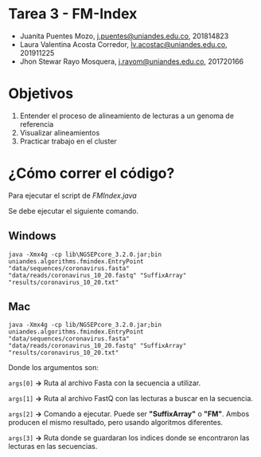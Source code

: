 # Tarea 3 - FM-Index

- Juanita Puentes Mozo, j.puentes@uniandes.edu.co, 201814823
- Laura Valentina Acosta Corredor, lv.acostac@uniandes.edu.co, 201911225
- Jhon Stewar Rayo Mosquera, j.rayom@uniandes.edu.co, 201720166

# Objetivos 
1. Entender el proceso de alineamiento de lecturas a un genoma de referencia
2. Visualizar alineamientos
3. Practicar trabajo en el cluster

# ¿Cómo correr el código?

Para ejecutar el script de *FMIndex.java*

Se debe ejecutar el siguiente comando.

## Windows

`java -Xmx4g -cp lib\NGSEPcore_3.2.0.jar;bin uniandes.algorithms.fmindex.EntryPoint "data/sequences/coronavirus.fasta" "data/reads/coronavirus_10_20.fastq" "SuffixArray" "results/coronavirus_10_20.txt"`

## Mac

`java -Xmx4g -cp lib/NGSEPcore_3.2.0.jar;bin uniandes.algorithms.fmindex.EntryPoint "data/sequences/coronavirus.fasta" "data/reads/coronavirus_10_20.fastq" "SuffixArray" "results/coronavirus_10_20.txt"`

Donde los argumentos son:

`args[0]` **->** Ruta al archivo Fasta con la secuencia a utilizar.

`args[1]` **->** Ruta al archivo FastQ con las lecturas a buscar en la secuencia.

`args[2]` **->** Comando a ejecutar. Puede ser **"SuffixArray"** o **"FM"**. Ambos producen el mismo resultado, pero usando algoritmos diferentes.

`args[3]`  **->**  Ruta donde se guardaran los indices donde se encontraron las lecturas en las secuencias.
